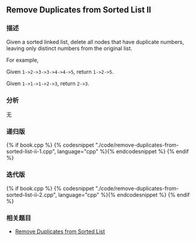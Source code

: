 ## Remove Duplicates from Sorted List II


### 描述

Given a sorted linked list, delete all nodes that have duplicate numbers, leaving only distinct numbers from the original list.

For example,

Given `1->2->3->3->4->4->5`, return `1->2->5`.

Given `1->1->1->2->3`, return `2->3`.


### 分析

无


### 递归版

{% if book.cpp %}
  {% codesnippet "./code/remove-duplicates-from-sorted-list-ii-1.cpp", language="cpp" %}{% endcodesnippet %}
{% endif %}


### 迭代版

{% if book.cpp %}
  {% codesnippet "./code/remove-duplicates-from-sorted-list-ii-2.cpp", language="cpp" %}{% endcodesnippet %}
{% endif %}


### 相关题目

* [Remove Duplicates from Sorted List](remove-duplicates-from-sorted-list.md)
